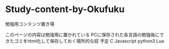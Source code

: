 # Study-content-by-Okufuku
勉強用コンテンツ置き場

このページの内容は勉強用に置かれている
PCに保存された各言語の勉強後にできたゴミをhtml化して保存しておく場所的な奴
予定
C
Javascript
python3
Lua
